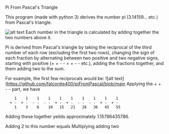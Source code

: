Pi From Pascal's Triangle


This program (made with python 3) derives the number pi (3.14159... etc.) from Pascal's triangle.


![alt text](https://github.com/falconite400/piFromPascal/images/blob/main/images/triangle.jpg?raw=true)
Each number in the triangle is calculated by adding together the two numbers above it. 

Pi is derived from Pascal's triangle by taking the reciprocal of the third number of each row (excluding the first
two rows), changing the sign of each fraction by alternating between two positive and two negative signs, starting
with positive (+ + - - + + - - etc.), adding the fractions together, and them adding two to the sum.

For example, the first few reciprocals would be:
![alt text](https://github.com/falconite400/piFromPascal/blob/main
Applying the + + - - part, we have

        1    1    1    1    1    1    1    1    1    1
      + -  + -  - -  - -  + -  + -  - -  - -  + -  + -
        1    3    6    10   15   21   28   36   45   55

                              
Adding these together yeilds approximately 1.15786435786.

Adding 2 to this number equals
Multiplying adding two 
